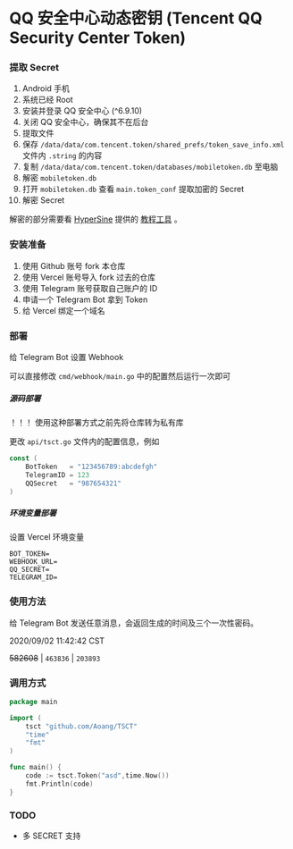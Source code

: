 # QQ 安全中心动态密钥 (Tencent QQ Security Center Token)

### 提取 Secret
1. Android 手机
2. 系统已经 Root
3. 安装并登录 QQ 安全中心 (^6.9.10)
4. 关闭 QQ 安全中心，确保其不在后台
5. 提取文件
  1. 保存 `/data/data/com.tencent.token/shared_prefs/token_save_info.xml` 文件内 `.string` 的内容
  2. 复制 `/data/data/com.tencent.token/databases/mobiletoken.db` 至电脑
6. 解密 `mobiletoken.db`
7. 打开 `mobiletoken.db` 查看 `main.token_conf` 提取加密的 Secret 
8. 解密 Secret

解密的部分需要看 [HyperSine](https://github.com/HyperSine) 提供的 [教程工具](https://github.com/HyperSine/forensic-qqtoken#2-%E5%A6%82%E4%BD%95%E8%8E%B7%E5%8F%96secret) 。

### 安装准备
1. 使用 Github 账号 fork 本仓库
2. 使用 Vercel 账号导入 fork 过去的仓库
3. 使用 Telegram 账号获取自己账户的 ID
4. 申请一个 Telegram Bot 拿到 Token
5. 给 Vercel 绑定一个域名

### 部署

给 Telegram Bot 设置 Webhook

可以直接修改 `cmd/webhook/main.go` 中的配置然后运行一次即可


##### 源码部署
！！！ 使用这种部署方式之前先将仓库转为私有库

更改 `api/tsct.go` 文件内的配置信息，例如
```go
const (
	BotToken   = "123456789:abcdefgh"
	TelegramID = 123
	QQSecret   = "987654321"
)
```


##### 环境变量部署

设置 Vercel 环境变量
```text
BOT_TOKEN=
WEBHOOK_URL=
QQ_SECRET=
TELEGRAM_ID=
```


### 使用方法

给 Telegram Bot 发送任意消息，会返回生成的时间及三个一次性密码。


2020/09/02 11:42:42 CST

~~582608~~  |  `463836`  |  `203893`


### 调用方式

```go
package main

import (
	tsct "github.com/Aoang/TSCT"
	"time"
	"fmt"
)

func main() {
	code := tsct.Token("asd",time.Now())
	fmt.Println(code)
}
```




### TODO
- 多 SECRET 支持






















